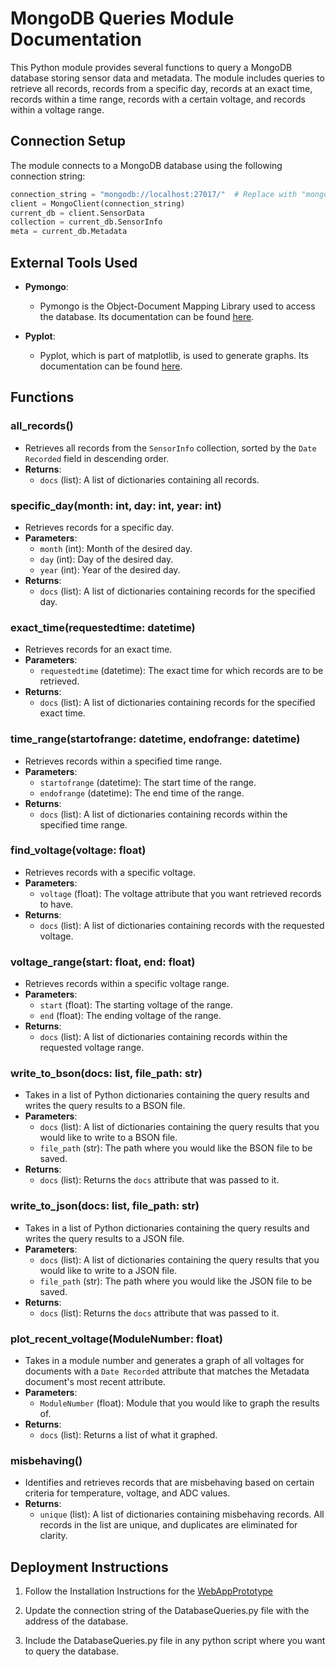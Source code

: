 
# MongoDB Queries Module Documentation

This Python module provides several functions to query a MongoDB database storing sensor data and metadata. The module includes queries to retrieve all records, records from a specific day, records at an exact time, records within a time range, records with a certain voltage, and records within a voltage range.

## Connection Setup

The module connects to a MongoDB database using the following connection string:

```python
connection_string = "mongodb://localhost:27017/"  # Replace with "mongodb://ip_of_database:27017" if the database is not on the local machine.
client = MongoClient(connection_string)
current_db = client.SensorData
collection = current_db.SensorInfo
meta = current_db.Metadata
```

## External Tools Used

- **Pymongo**:
  - Pymongo is the Object-Document Mapping Library used to access the database. Its documentation can be found [here](https://pymongo.readthedocs.io/en/stable/).

- **Pyplot**:
  - Pyplot, which is part of matplotlib, is used to generate graphs. Its documentation can be found [here](https://matplotlib.org/stable/tutorials/pyplot.html).

## Functions

### all_records()

- Retrieves all records from the `SensorInfo` collection, sorted by the `Date Recorded` field in descending order.
- **Returns**:
  - `docs` (list): A list of dictionaries containing all records.

### specific_day(month: int, day: int, year: int)

- Retrieves records for a specific day.
- **Parameters**:
  - `month` (int): Month of the desired day.
  - `day` (int): Day of the desired day.
  - `year` (int): Year of the desired day.
- **Returns**:
  - `docs` (list): A list of dictionaries containing records for the specified day.

### exact_time(requestedtime: datetime)

- Retrieves records for an exact time.
- **Parameters**:
  - `requestedtime` (datetime): The exact time for which records are to be retrieved.
- **Returns**:
  - `docs` (list): A list of dictionaries containing records for the specified exact time.

### time_range(startofrange: datetime, endofrange: datetime)

- Retrieves records within a specified time range.
- **Parameters**:
  - `startofrange` (datetime): The start time of the range.
  - `endofrange` (datetime): The end time of the range.
- **Returns**:
  - `docs` (list): A list of dictionaries containing records within the specified time range.

### find_voltage(voltage: float)

- Retrieves records with a specific voltage.
- **Parameters**:
  - `voltage` (float): The voltage attribute that you want retrieved records to have.
- **Returns**:
  - `docs` (list): A list of dictionaries containing records with the requested voltage.

### voltage_range(start: float, end: float)

- Retrieves records within a specific voltage range.
- **Parameters**:
  - `start` (float): The starting voltage of the range.
  - `end` (float): The ending voltage of the range.
- **Returns**:
  - `docs` (list): A list of dictionaries containing records within the requested voltage range.

### write_to_bson(docs: list, file_path: str)

- Takes in a list of Python dictionaries containing the query results and writes the query results to a BSON file.
- **Parameters**:
  - `docs` (list): A list of dictionaries containing the query results that you would like to write to a BSON file.
  - `file_path` (str): The path where you would like the BSON file to be saved.
- **Returns**:
  - `docs` (list): Returns the `docs` attribute that was passed to it.

### write_to_json(docs: list, file_path: str)

- Takes in a list of Python dictionaries containing the query results and writes the query results to a JSON file.
- **Parameters**:
  - `docs` (list): A list of dictionaries containing the query results that you would like to write to a JSON file.
  - `file_path` (str): The path where you would like the JSON file to be saved.
- **Returns**:
  - `docs` (list): Returns the `docs` attribute that was passed to it.

### plot_recent_voltage(ModuleNumber: float)

- Takes in a module number and generates a graph of all voltages for documents with a `Date Recorded` attribute that matches the Metadata document's most recent attribute.
- **Parameters**:
  - `ModuleNumber` (float): Module that you would like to graph the results of.
- **Returns**:
  - `docs` (list): Returns a list of what it graphed.

### misbehaving()

- Identifies and retrieves records that are misbehaving based on certain criteria for temperature, voltage, and ADC values.
- **Returns**:
  - `unique` (list): A list of dictionaries containing misbehaving records. All records in the list are unique, and duplicates are eliminated for clarity.
  
  
## Deployment Instructions

1. Follow the Installation Instructions for the [WebAppPrototype](https://github.com/thomasgon06/WebAppPrototype/blob/main/installation_instructions.md)

2. Update the connection string of the DatabaseQueries.py file with the address of the database. 

3. Include the DatabaseQueries.py file in any python script where you want to query the database. 

